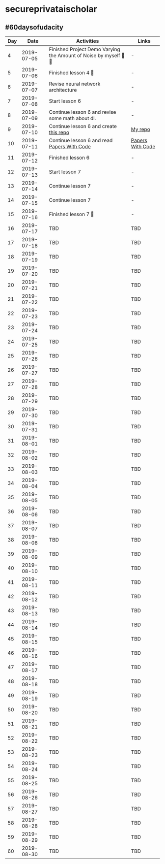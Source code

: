 # secureprivataischolar

## #60daysofudacity

| Day  | Date | Activities | Links |
| --- | --- | --- | --- |
| 4 | 2019-07-05 | Finished Project Demo Varying the Amount of Noise by myself 💯😂 | - |
| 5 | 2019-07-06 | Finished lesson 4 🙌 | - |
| 6 | 2019-07-07 | Revise neural network architecture | - |
| 7 | 2019-07-08 | Start lesson 6 | - |
| 8 | 2019-07-09 | Continue lesson 6 and revise some math about dl. | - |
| 9 | 2019-07-10 | Continue lesson 6 and create [this repo](https://github.com/TheBear44/secureprivataischolar) | [My repo](https://github.com/TheBear44/secureprivataischolar) |
| 10 | 2019-07-11 | Continue lesson 6 and read [Papers With Code](https://paperswithcode.com/) | [Papers With Code](https://paperswithcode.com/) |
| 11 | 2019-07-12 | Finished lesson 6 | - |
| 12 | 2019-07-13 | Start lesson 7 | - |
| 13 | 2019-07-14 | Continue lesson 7  | - |
| 14 | 2019-07-15 | Continue lesson 7 | - |
| 15 | 2019-07-16 | Finished lesson 7 🤯 | - |
| 16 | 2019-07-17 | TBD | TBD |
| 17 | 2019-07-18 | TBD | TBD |
| 18 | 2019-07-19 | TBD | TBD |
| 19 | 2019-07-20 | TBD | TBD |
| 20 | 2019-07-21 | TBD | TBD |
| 21 | 2019-07-22 | TBD | TBD |
| 22 | 2019-07-23 | TBD | TBD |
| 23 | 2019-07-24 | TBD | TBD |
| 24 | 2019-07-25 | TBD | TBD |
| 25 | 2019-07-26 | TBD | TBD |
| 26 | 2019-07-27 | TBD | TBD |
| 27 | 2019-07-28 | TBD | TBD |
| 28 | 2019-07-29 | TBD | TBD |
| 29 | 2019-07-30 | TBD | TBD |
| 30 | 2019-07-31 | TBD | TBD |
| 31 | 2019-08-01 | TBD | TBD |
| 32 | 2019-08-02 | TBD | TBD |
| 33 | 2019-08-03 | TBD | TBD |
| 34 | 2019-08-04 | TBD | TBD |
| 35 | 2019-08-05 | TBD | TBD |
| 36 | 2019-08-06 | TBD | TBD |
| 37 | 2019-08-07 | TBD | TBD |
| 38 | 2019-08-08 | TBD | TBD |
| 39 | 2019-08-09 | TBD | TBD |
| 40 | 2019-08-10 | TBD | TBD |
| 41 | 2019-08-11 | TBD | TBD |
| 42 | 2019-08-12 | TBD | TBD |
| 43 | 2019-08-13 | TBD | TBD |
| 44 | 2019-08-14 | TBD | TBD |
| 45 | 2019-08-15 | TBD | TBD |
| 46 | 2019-08-16 | TBD | TBD |
| 47 | 2019-08-17 | TBD | TBD |
| 48 | 2019-08-18 | TBD | TBD |
| 49 | 2019-08-19 | TBD | TBD |
| 50 | 2019-08-20 | TBD | TBD |
| 51 | 2019-08-21 | TBD | TBD |
| 52 | 2019-08-22 | TBD | TBD |
| 53 | 2019-08-23 | TBD | TBD |
| 54 | 2019-08-24 | TBD | TBD |
| 55 | 2019-08-25 | TBD | TBD |
| 56 | 2019-08-26 | TBD | TBD |
| 57 | 2019-08-27 | TBD | TBD |
| 58 | 2019-08-28 | TBD | TBD |
| 59 | 2019-08-29 | TBD | TBD |
| 60 | 2019-08-30 | TBD | TBD |
